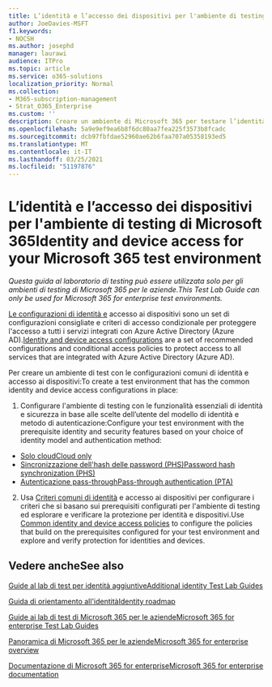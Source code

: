 ```yaml
---
title: L’identità e l’accesso dei dispositivi per l'ambiente di testing di Microsoft 365
author: JoeDavies-MSFT
f1.keywords:
- NOCSH
ms.author: josephd
manager: laurawi
audience: ITPro
ms.topic: article
ms.service: o365-solutions
localization_priority: Normal
ms.collection:
- M365-subscription-management
- Strat_O365_Enterprise
ms.custom: ''
description: Creare un ambiente di Microsoft 365 per testare l’identità e l’accesso dei dispositivi.
ms.openlocfilehash: 5a9e9ef9ea6b8f6dc80aa7fea225f3573b8fcadc
ms.sourcegitcommit: dcb97fbfdae52960ae62b6faa707a05358193ed5
ms.translationtype: MT
ms.contentlocale: it-IT
ms.lasthandoff: 03/25/2021
ms.locfileid: "51197876"
---
```

# <a name="identity-and-device-access-for-your-microsoft-365-test-environment"></a><span data-ttu-id="88a51-103">L’identità e l’accesso dei dispositivi per l'ambiente di testing di Microsoft 365</span><span class="sxs-lookup"><span data-stu-id="88a51-103">Identity and device access for your Microsoft 365 test environment</span></span>

<span data-ttu-id="88a51-104">*Questa guida al laboratorio di testing può essere utilizzata solo per gli ambienti di testing di Microsoft 365 per le aziende.*</span><span class="sxs-lookup"><span data-stu-id="88a51-104">*This Test Lab Guide can only be used for Microsoft 365 for enterprise test environments.*</span></span>

<span data-ttu-id="88a51-105">[Le configurazioni di identità e](../security/office-365-security/microsoft-365-policies-configurations.md) accesso ai dispositivi sono un set di configurazioni consigliate e criteri di accesso condizionale per proteggere l'accesso a tutti i servizi integrati con Azure Active Directory (Azure AD).</span><span class="sxs-lookup"><span data-stu-id="88a51-105">[Identity and device access configurations](../security/office-365-security/microsoft-365-policies-configurations.md) are a set of recommended configurations and conditional access policies to protect access to all services that are integrated with Azure Active Directory (Azure AD).</span></span>

<span data-ttu-id="88a51-106">Per creare un ambiente di test con le configurazioni comuni di identità e accesso ai dispositivi:</span><span class="sxs-lookup"><span data-stu-id="88a51-106">To create a test environment that has the common identity and device access configurations in place:</span></span>

1. <span data-ttu-id="88a51-107">Configurare l'ambiente di testing con le funzionalità essenziali di identità e sicurezza in base alle scelte dell’utente del modello di identità e metodo di autenticazione:</span><span class="sxs-lookup"><span data-stu-id="88a51-107">Configure your test environment with the prerequisite identity and security features based on your choice of identity model and authentication method:</span></span>

  - [<span data-ttu-id="88a51-108">Solo cloud</span><span class="sxs-lookup"><span data-stu-id="88a51-108">Cloud only</span></span>](cloud-only-prereqs-m365-test-environment.md)
  - [<span data-ttu-id="88a51-109">Sincronizzazione dell'hash delle password (PHS)</span><span class="sxs-lookup"><span data-stu-id="88a51-109">Password hash synchronization (PHS)</span></span>](phs-prereqs-m365-test-environment.md)
  - [<span data-ttu-id="88a51-110">Autenticazione pass-through</span><span class="sxs-lookup"><span data-stu-id="88a51-110">Pass-through authentication (PTA)</span></span>](pta-prereqs-m365-test-environment.md)

2. <span data-ttu-id="88a51-111">Usa [Criteri comuni di identità](../security/office-365-security/identity-access-policies.md) e accesso ai dispositivi per configurare i criteri che si basano sui prerequisiti configurati per l'ambiente di testing ed esplorare e verificare la protezione per identità e dispositivi.</span><span class="sxs-lookup"><span data-stu-id="88a51-111">Use [Common identity and device access policies](../security/office-365-security/identity-access-policies.md) to configure the policies that build on the prerequisites configured for your test environment and explore and verify protection for identities and devices.</span></span>

## <a name="see-also"></a><span data-ttu-id="88a51-112">Vedere anche</span><span class="sxs-lookup"><span data-stu-id="88a51-112">See also</span></span>

[<span data-ttu-id="88a51-113">Guide al lab di test per identità aggiuntive</span><span class="sxs-lookup"><span data-stu-id="88a51-113">Additional identity Test Lab Guides</span></span>](m365-enterprise-test-lab-guides.md#identity)

[<span data-ttu-id="88a51-114">Guida di orientamento all'identità</span><span class="sxs-lookup"><span data-stu-id="88a51-114">Identity roadmap</span></span>](identity-roadmap-microsoft-365.md)

[<span data-ttu-id="88a51-115">Guide ai lab di test di Microsoft 365 per le aziende</span><span class="sxs-lookup"><span data-stu-id="88a51-115">Microsoft 365 for enterprise Test Lab Guides</span></span>](m365-enterprise-test-lab-guides.md)

[<span data-ttu-id="88a51-116">Panoramica di Microsoft 365 per le aziende</span><span class="sxs-lookup"><span data-stu-id="88a51-116">Microsoft 365 for enterprise overview</span></span>](microsoft-365-overview.md)

[<span data-ttu-id="88a51-117">Documentazione di Microsoft 365 for enterprise</span><span class="sxs-lookup"><span data-stu-id="88a51-117">Microsoft 365 for enterprise documentation</span></span>](/microsoft-365-enterprise/)
